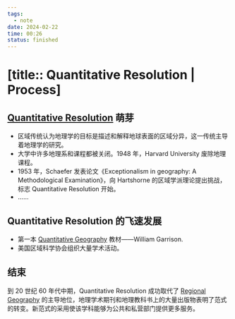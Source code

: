 ```yaml
---
tags:
  - note
date: 2024-02-22
time: 00:26
status: finished
---
```


# [title:: Quantitative Resolution | Process]

## [Quantitative Resolution](_quantitative_resolution.md) 萌芽

- 区域传统认为地理学的目标是描述和解释地球表面的区域分异，这一传统主导着地理学的研究。
- 大学中许多地理系和课程都被关闭。1948 年，Harvard University 废除地理课程。
- 1953 年，Schaefer 发表论文《Exceptionalism in geography: A Methodological Examination》，向 Hartshorne 的区域学派理论提出挑战，标志 Quantitative Resolution 开始。
- ……

## Quantitative Resolution 的飞速发展

- 第一本 [Quantitative Geography](_quantitative_geography.md) 教材——William Garrison.
- 美国区域科学协会组织大量学术活动。

## 结束

到 20 世纪 60 年代中期，Quantitative Resolution 成功取代了 [Regional Geography](_regional_geography.md) 的主导地位，地理学术期刊和地理教科书上的大量出版物表明了范式的转变。新范式的采用使该学科能够为公共和私营部门提供更多服务。

